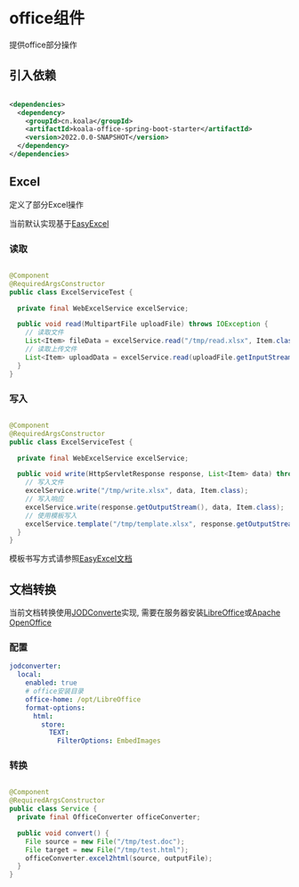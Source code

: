 # office组件

提供office部分操作

## 引入依赖

```xml

<dependencies>
  <dependency>
    <groupId>cn.koala</groupId>
    <artifactId>koala-office-spring-boot-starter</artifactId>
    <version>2022.0.0-SNAPSHOT</version>
  </dependency>
</dependencies>
```

## Excel

定义了部分Excel操作

当前默认实现基于[EasyExcel](https://github.com/alibaba/easyexcel)

### 读取

```java

@Component
@RequiredArgsConstructor
public class ExcelServiceTest {

  private final WebExcelService excelService;

  public void read(MultipartFile uploadFile) throws IOException {
    // 读取文件
    List<Item> fileData = excelService.read("/tmp/read.xlsx", Item.class);
    // 读取上传文件
    List<Item> uploadData = excelService.read(uploadFile.getInputStream(), Item.class);
  }
}
```

### 写入

```java

@Component
@RequiredArgsConstructor
public class ExcelServiceTest {

  private final WebExcelService excelService;

  public void write(HttpServletResponse response, List<Item> data) throws IOException {
    // 写入文件
    excelService.write("/tmp/write.xlsx", data, Item.class);
    // 写入响应
    excelService.write(response.getOutputStream(), data, Item.class);
    // 使用模板写入
    excelService.template("/tmp/template.xlsx", response.getOutputStream(), data, Item.class);
  }
}
```

模板书写方式请参照[EasyExcel文档](https://easyexcel.opensource.alibaba.com/docs/current/quickstart/fill)

## 文档转换

当前文档转换使用[JODConverte](https://github.com/sbraconnier/jodconverter)实现, 需要在服务器安装[LibreOffice](https://zh-cn.libreoffice.org/)或[Apache OpenOffice](https://www.openoffice.org/zh-cn/)

### 配置

```yaml
jodconverter:
  local:
    enabled: true
    # office安装目录
    office-home: /opt/LibreOffice
    format-options:
      html:
        store:
          TEXT:
            FilterOptions: EmbedImages
```

### 转换

```java

@Component
@RequiredArgsConstructor
public class Service {
  private final OfficeConverter officeConverter;

  public void convert() {
    File source = new File("/tmp/test.doc");
    File target = new File("/tmp/test.html");
    officeConverter.excel2html(source, outputFile);
  }
}
```

